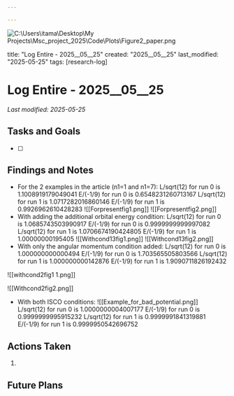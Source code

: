```yaml
---

---
```

![C:\Users\itama\Desktop\My Projects\Msc_project_2025\Code\Plots\Figure2_paper.png](file:///c%3A/Users/itama/Desktop/My%20Projects/Msc_project_2025/Code/Plots/Figure2_paper.png)

title: "Log Entire - 2025__05__25"
created: "2025__05__25"
last_modified: "2025-05-25"
tags: [research-log]



# Log Entire - 2025__05__25  
_Last modified: 2025-05-25_

## Tasks and Goals
- [ ] 

## Findings and Notes
-  For the 2 examples in the article (n1=1 and n1=7):
L/sqrt(12) for run 0 is 1.1008919179049041
E/(-1/9) for run 0 is 0.6548231260713167
L/sqrt(12) for run 1 is 1.0717282016860146
E/(-1/9) for run 1 is 0.9926962610428283
![[Forpresentfig1.png]]
![[Forpresentfig2.png]]
- With adding the additional orbital energy condition:
L/sqrt(12) for run 0 is 1.0685743503990917
E/(-1/9) for run 0 is 0.9999999999997082
L/sqrt(12) for run 1 is 1.0706674190424805
E/(-1/9) for run 1 is 1.00000000195405
![[Withcond13fig1.png]]
![[Withcond13fig2.png]]
- With only the angular momentum condition added:
L/sqrt(12) for run 0 is 1.000000000000494
E/(-1/9) for run 0 is 1.703565505803566
L/sqrt(12) for run 1 is 1.000000000142876
E/(-1/9) for run 1 is 1.9090711826192432

![[withcond2fig1 1.png]]

![[Withcond2fig2.png]]
- With both ISCO conditions:
![[Example_for_bad_potential.png]]
L/sqrt(12) for run 0 is 1.0000000004007177
E/(-1/9) for run 0 is 0.9999999995915232
L/sqrt(12) for run 1 is 0.9999991841319881
E/(-1/9) for run 1 is 0.9999950542696752
## Actions Taken
1. 

## Future Plans
